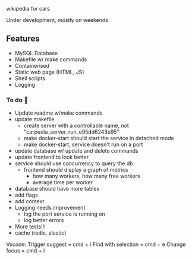 wikipedia for cars

Under development, mostly on weekends

## Features
- MySQL Database
- Makefile w/ make commands
- Containerised
- Static web page (HTML, JS)
- Shell scripts
- Logging


### To do :wrench:
- Update readme w/make commands
- update makefile
    - create server with a controllable name, not "carpedia_server_run_e95dd6243e95"
    - make docker-start should start the service in detached mode
    - make docker-start, service doesn't run on a port
- update database w/ update and delete commands
- update frontend to look better
- service should use concurrency to query the db
    - frontend should display a graph of metrics
        - how many workers, how many free workers
        - average time per worker
- database should have more tables
- add flags
- add context
- Logging needs improvement
    - log the port service is running on
    - log better errors
- More tests!!!
- cache (redis, elastic)


Vscode:
Trigger suggest = cmd + i
Find with selection = cmd + e
Change focus = cmd + l